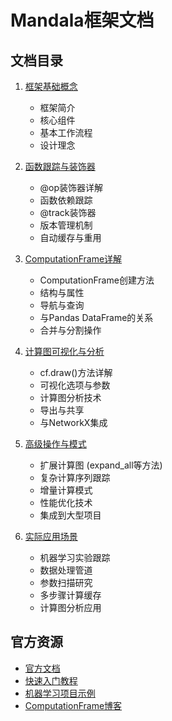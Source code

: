 # Mandala框架文档

## 文档目录

1. [框架基础概念](01_框架基础概念.md)
   - 框架简介
   - 核心组件
   - 基本工作流程
   - 设计理念

2. [函数跟踪与装饰器](02_函数跟踪与装饰器.md)
   - @op装饰器详解
   - 函数依赖跟踪
   - @track装饰器
   - 版本管理机制
   - 自动缓存与重用

3. [ComputationFrame详解](03_ComputationFrame详解.md)
   - ComputationFrame创建方法
   - 结构与属性
   - 导航与查询
   - 与Pandas DataFrame的关系
   - 合并与分割操作

4. [计算图可视化与分析](04_计算图可视化与分析.md)
   - cf.draw()方法详解
   - 可视化选项与参数
   - 计算图分析技术
   - 导出与共享
   - 与NetworkX集成

5. [高级操作与模式](05_高级操作与模式.md)
   - 扩展计算图 (expand_all等方法)
   - 复杂计算序列跟踪
   - 增量计算模式
   - 性能优化技术
   - 集成到大型项目

6. [实际应用场景](06_实际应用场景.md)
   - 机器学习实验跟踪
   - 数据处理管道
   - 参数扫描研究
   - 多步骤计算缓存
   - 计算图分析应用

## 官方资源

- [官方文档](https://amakelov.github.io/mandala/)
- [快速入门教程](https://amakelov.github.io/mandala/tutorials/01_hello/)
- [机器学习项目示例](https://amakelov.github.io/mandala/tutorials/02_ml/)
- [ComputationFrame博客](https://amakelov.github.io/mandala/blog/01_cf/) 